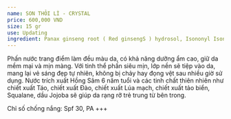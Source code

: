 ```yaml
---
name: SON THỎI LÌ - CRYSTAL
price: 600,000 VND
size: 15 gr
use: Updating
ingredient: Panax ginseng root ( Red ginsengS ) hydrosol, Isononyl Isononanoate, Octorylene, Hydrogenated Polyisobutene, Titanium dioxide, Zinc oxide, Polymethylsilsesquioxane, Diisostearyl Malate, Silica, Propanediol, Pentaerythyrityl Tetraethylhexanonate, Cyclopentasiloxane, Cyclotetrasiloxane, Dicaprylyl Ether, C13-15 Alkane, Lauryl PEG-10 Tris(Trimethylsiloxy)silylethyl Dimethicone, PEG-10 Dimethicone, Quaternium-18 Bentonite, Dextrin Palmitate, Dimethicone/Vinyl Dimethicone Crosspolymer, Jojoba Esters, Phenyl Trimethicone, Isododecane, Isobutylmethacrylate/Bis-Hydroxypropyl Dimethicone Acrylate Copolymer, Sorbitan Sesquioleate, Ethanol, VP/Hexadecene Copolymer, Octyldodecanol, Kukui nut oil, Ethylhexylglycerin, Phenoxyethanol, Sodium Chloride, Dimethicone, Tocopheryl Acetate, Hyaluronic acid, Pyrus malus (Apple) juice, Prunus Persica (Peach) juice, Triticum Vulgare (Wheat) seed extract, Hordeum Vulgare seed extract, Panax ginseng root extract, Pigment.
---
```

Phấn nước trang điểm làm đều màu da, có khả năng dưỡng ẩm cao, giữ da mềm mại và mịn màng. Với tinh thể phấn siêu mịn, lớp nền sẽ tiệp vào da, mang lại vẻ sáng đẹp tự nhiên, không bị chảy hay đọng vệt sau nhiều giờ sử dụng. Nước trích xuất Hồng Sâm 6 năm tuổi và các tinh chất thiên nhiên như chiết xuất Táo, chiết xuất Đào, chiết xuất Lúa mạch, chiết xuất tảo biển, Squalane, dầu Jojoba sẽ giúp da rạng rỡ trẻ trung từ bên trong.

Chỉ số chống nắng: Spf 30, PA +++
